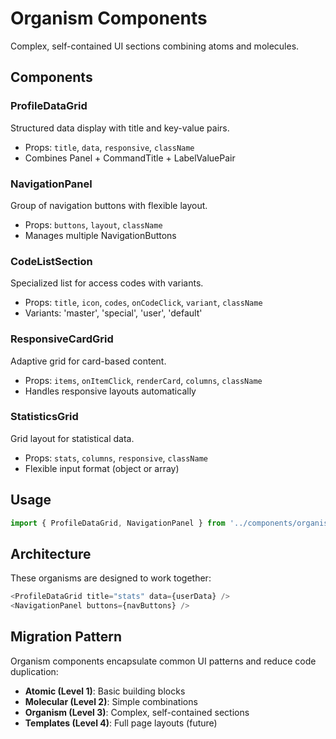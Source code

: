 # Organism Components

Complex, self-contained UI sections combining atoms and molecules.

## Components

### ProfileDataGrid
Structured data display with title and key-value pairs.
- Props: `title`, `data`, `responsive`, `className`
- Combines Panel + CommandTitle + LabelValuePair

### NavigationPanel
Group of navigation buttons with flexible layout.
- Props: `buttons`, `layout`, `className`
- Manages multiple NavigationButtons

### CodeListSection
Specialized list for access codes with variants.
- Props: `title`, `icon`, `codes`, `onCodeClick`, `variant`, `className`
- Variants: 'master', 'special', 'user', 'default'

### ResponsiveCardGrid
Adaptive grid for card-based content.
- Props: `items`, `onItemClick`, `renderCard`, `columns`, `className`
- Handles responsive layouts automatically

### StatisticsGrid
Grid layout for statistical data.
- Props: `stats`, `columns`, `responsive`, `className`
- Flexible input format (object or array)

## Usage

```javascript
import { ProfileDataGrid, NavigationPanel } from '../components/organisms';
```

## Architecture

These organisms are designed to work together:

```javascript
<ProfileDataGrid title="stats" data={userData} />
<NavigationPanel buttons={navButtons} />
```

## Migration Pattern

Organism components encapsulate common UI patterns and reduce code duplication:

- **Atomic (Level 1)**: Basic building blocks
- **Molecular (Level 2)**: Simple combinations
- **Organism (Level 3)**: Complex, self-contained sections
- **Templates (Level 4)**: Full page layouts (future)
